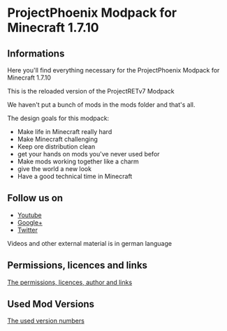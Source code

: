 # ProjectPhoenix Modpack for Minecraft 1.7.10

## Informations
Here you'll find everything necessary for the ProjectPhoenix Modpack for Minecraft 1.7.10

This is the reloaded version of the ProjectRETv7 Modpack

We haven't put a bunch of mods in the mods folder and that's all.

The design goals for this modpack:
* Make life in Minecraft really hard
* Make Minecraft challenging
* Keep ore distribution clean
* get your hands on mods you've never used befor
* Make mods working together like a charm
* give the world a new look
* Have a good technical time in Minecraft

## Follow us on
* [Youtube](http://www.youtube.com/user/BakermanLP/)
* [Google+](https://plus.google.com/+BakermanlpDe/)
* [Twitter](http://twitter.com/BakermanLP)

Videos and other external material is in german language 

## Permissions, licences and links
[The permissions, licences, author and links](https://github.com/BakermanLP/ProjectPhoenix/blob/master/licences.md)

## Used Mod Versions
[The used version numbers](https://github.com/BakermanLP/ProjectPhoenix/blob/master/versions.md)
